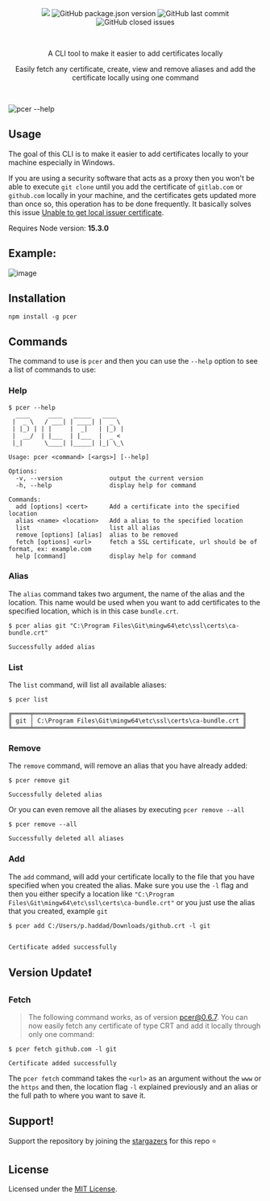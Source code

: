  <p align="center">
   <img  src="https://img.shields.io/badge/license-MIT-green">
<img alt="GitHub package.json version" src="https://img.shields.io/github/package-json/v/PeterHdd/pcer">
<img alt="GitHub last commit" src="https://img.shields.io/github/last-commit/PeterHdd/pcer">
<img alt="GitHub closed issues" src="https://img.shields.io/github/issues-closed/PeterHdd/pcer">
 </p>
 <br>
<p align="center">A CLI tool to make it easier to add certificates locally</p>
<p align="center">Easily fetch any certificate, create, view and remove aliases and add the certificate locally using one command</p>
<br>

![pcer --help](https://github.com/PeterHdd/pcer/assets/29070108/a7a5d7ea-245d-4fe0-8fdd-7fd3499e2b19)


## Usage

The goal of this CLI is to make it easier to add certificates locally to your machine especially in Windows. 

If you are using a security software that acts as a proxy then you won't be able to execute `git clone` until you add the certificate of `gitlab.com` or `github.com` locally in your machine, and the certificates gets updated more than once so, this operation has to be done frequently. It basically solves this issue [Unable to get local issuer certificate](https://stackoverflow.com/questions/36494336/npm-install-error-unable-to-get-local-issuer-certificate).

Requires Node version: **15.3.0**

## Example:

![image](https://github.com/PeterHdd/pcer/assets/29070108/760b0f97-dd8e-40b9-9a22-372a350a212d)

## Installation

```
npm install -g pcer
```


## Commands

The command to use is `pcer` and then you can use the `--help` option to see a list of commands to use:

### Help

```
$ pcer --help
  ____     ____   _____   ____  
 |  _ \   / ___| | ____| |  _ \ 
 | |_) | | |     |  _|   | |_) |
 |  __/  | |___  | |___  |  _ < 
 |_|      \____| |_____| |_| \_\

Usage: pcer <command> [<args>] [--help]

Options:
  -v, --version             output the current version
  -h, --help                display help for command

Commands:
  add [options] <cert>      Add a certificate into the specified location
  alias <name> <location>   Add a alias to the specified location
  list                      list all alias
  remove [options] [alias]  alias to be removed
  fetch [options] <url>     fetch a SSL certificate, url should be of format, ex: example.com
  help [command]            display help for command
```

### Alias

The `alias` command takes two argument, the name of the alias and the location. This name would be used when you want to add certificates to the specified location, which is in this case `bundle.crt`.

```
$ pcer alias git "C:\Program Files\Git\mingw64\etc\ssl\certs\ca-bundle.crt"

Successfully added alias
```
### List

The `list` command, will list all available aliases:

```
$ pcer list

╔═════╤══════════════════════════════════════════════════════════╗
║ git │ C:\Program Files\Git\mingw64\etc\ssl\certs\ca-bundle.crt ║
╚═════╧══════════════════════════════════════════════════════════╝
```

### Remove

The `remove` command, will remove an alias that you have already added:

```
$ pcer remove git

Successfully deleted alias
```

Or you can even remove all the aliases by executing `pcer remove --all`

```
$ pcer remove --all

Successfully deleted all aliases
```


### Add

The `add` command, will add your certificate locally to the file that you have specified when you created the alias. Make sure you use the `-l` flag and then you either specify a location like `"C:\Program Files\Git\mingw64\etc\ssl\certs\ca-bundle.crt"` or you just use the alias that you created, example `git`

```
$ pcer add C:/Users/p.haddad/Downloads/github.crt -l git


Certificate added successfully
```

## Version Update❗

### Fetch

> The following command works, as of version pcer@0.6.7. You can now easily fetch any certificate of type CRT and add it locally through only one command:

```
$ pcer fetch github.com -l git

Certificate added successfully
```

The `pcer fetch` command takes the `<url>` as an argument without the `www` or the `https` and then, the location flag `-l` explained previously and an alias or the full path to where you want to save it.

 
## Support!

Support the repository by joining the [stargazers](https://github.com/PeterHdd/pcer/stargazers) for this repo ⭐

## License

Licensed under the [MIT License](https://github.com/PeterHdd/pcer/blob/main/LICENSE).
